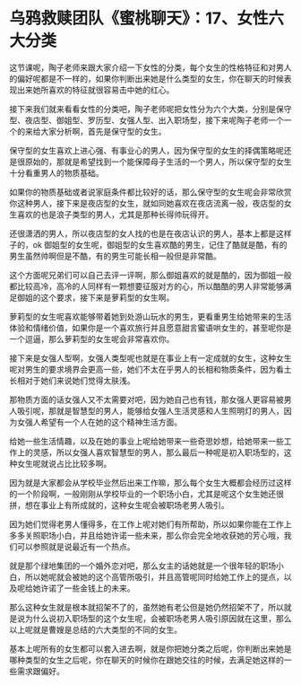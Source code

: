 # 乌鸦救赎团队《蜜桃聊天》：17、女性六大分类

这节课呢，陶子老师来跟大家介绍一下女性的分类，每个女生的性格特征和对男人的偏好呢都是不一样的，如果你判断出来她是什么类型的女生，你在聊天的时候表现出来她所喜欢的特征就很容易击中她的红心。

接下来我们就来看看女性的分类吧，陶子老师呢把女性分为六个大类，分别是保守型、夜店型、御姐型、罗历型、女强人型、出入职场型，接下来呢陶子老师一个一个的来给大家分析啊，首先是保守型的女生。

保守型的女生喜欢上进心强、有事业心的男人，因为保守型的女生的择偶策略呢还是很原始的，那就是希望找到一个能保障母子生活的一个男人，所以保守型的女生十分看重男人的物质基础。

如果你的物质基础或者说家庭条件都比较好的话，那么保守型的女生呢会非常欣赏你这种男人，接下来是夜店型的女生，就如同她喜欢在夜店流离一般，夜店型的女生喜欢的也是浪子类型的男人，尤其是那种长得帅玩得开。

还很潇洒的男人，所以夜店型的女人找的也是在夜店认识的男人，基本上都是这样子的，ok 御姐型的女生呢，御姐型的女生喜欢酷的男生，记住了酷就是酷，有的男生虽然帅啊但是不酷，有的男生可能长相一般但是非常酷。

这个方面呢兄弟们可以自己去评一评啊，那么御姐喜欢的就是酷的，因为御姐一般都比较高冷，高冷的人同样有一颗想要征服对方的心，所以酷酷的男人非常能够满足御姐的这个要求，接下来是萝莉型的女生啊。

萝莉型的女生呢喜欢能够带着她到处游山玩水的男生，更看重男生给她带来的生活体验和情绪价值，如果你是一个喜欢旅行并且愿意甜言蜜语哄女生的，甚至呢你是一个逗逼，那么萝莉型的女生呢会非常喜欢你。

接下来是女强人型啊，女强人类型呢也就是在事业上有一定成就的女生，这种女生呢对男生的要求境界会更高一些，她们不太在乎男人的长相和物质条件，因为看土长相对于她们来说她们觉得太肤浅。

那物质方面的话女强人又不太需要对吧，因为她自己也有钱，那女强人更容易被男人吸引呢，那就是智慧型的男人，能够给女强人生活灵感和人生照明灯的男人，因为女强人希望有一个人在她的这个精神生活方面。

给她一些生活情趣，以及在她的事业上呢给她带来一些奇思妙想，给她带来一些工作上的灵感，所以女强人喜欢智慧型的男人，那么最后一种呢是初入职场型的，这种女生呢就说占比比较多啊。

因为就是大家都会从学校毕业然后出来工作嘛，那么每个女生大概都会经历过这样的一个阶段啊，一般刚刚从学校毕业的一个职场小白，尤其是呢这个女生她还很拼，想在事业上有所成就的，这种女生呢会被职场老男人吸引。

因为她们觉得老男人懂得多，在工作上呢对她们有所帮助，所以如果你能在工作上多多关照职场小白，并且给她许诺一些未来，那么你会完全地收获她的芳心哦，我们可以参照就是说最近有一个热点。

就是那个绿地集团的一个婚外恋对吧，那么女主的话她就是一个很年轻的职场小白，所以她呢就会被她的这个高管所吸引，并且高管呢同时给她工作上的提点，以及呢给她许诺了一些金钱上的未来。

那么这种女生就是根本就招架不了的，虽然她有老公但是她仍然招架不了，所以就是说为什么说初入职场型的这个女生呢，会被职场老男人吸引原因就在这里，那么以上呢就是曹嫂是总结的六大类型的不同的女生。

基本上呢所有的女生都可以套入进去啊，就是你把她分类之后呢，你判断出来她是哪种类型的女生之后呢，你在聊天的时候你在跟她交往的时候，去满足她这样的一些需求跟偏好。

